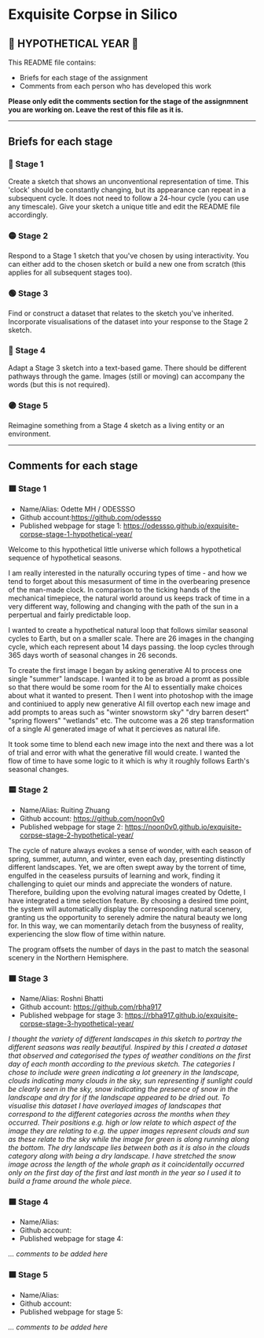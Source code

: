 # Exquisite Corpse in Silico
## 🔻 HYPOTHETICAL YEAR 🔻

This README file contains:
- Briefs for each stage of the assignment
- Comments from each person who has developed this work

**Please only edit the comments section for the stage of the assignmnent you are working on. Leave the rest of this file as it is.**

*****
## Briefs for each stage

### 🔴 Stage 1
Create a sketch that shows an unconventional representation of time. This 'clock' should be constantly changing, but its appearance can repeat in a subsequent cycle. It does not need to follow a 24-hour cycle (you can use any timescale). Give your sketch a unique title and edit the README file accordingly.

### 🟡 Stage 2
Respond to a Stage 1 sketch that you've chosen by using interactivity. You can either add to the chosen sketch or build a new one from scratch (this applies for all subsequent stages too).

### 🟢 Stage 3
Find or construct a dataset that relates to the sketch you've inherited. Incorporate visualisations of the dataset into your response to the Stage 2 sketch.

### 🔵 Stage 4
Adapt a Stage 3 sketch into a text-based game. There should be different pathways through the game. Images (still or moving) can accompany the words (but this is not required).

### 🟣 Stage 5
Reimagine something from a Stage 4 sketch as a living entity or an environment.

*****
## Comments for each stage

### 🟥 Stage 1
- Name/Alias: Odette MH / ODESSSO
- Github account:https://github.com/odessso
- Published webpage for stage 1: https://odessso.github.io/exquisite-corpse-stage-1-hypothetical-year/

Welcome to this hypothetical little universe which follows a hypothetical sequence of hypothetical seasons.

I am really interested in the naturally occuring types of time - and how we tend to forget about this mesasurment of time in the overbearing presence of the man-made clock. In comparison to the ticking hands of the mechanical timepiece, the natural world around us keeps track of time in a very different way, following and changing with the path of the sun in a perpertual and fairly predictable loop.

I wanted to create a hypothetical natural loop that follows similar seasonal cycles to Earth, but on a smaller scale. There are 26 images in the changing cycle, which each represent about 14 days passing. the loop cycles through 365 days worth of seasonal changes in 26 seconds.

To create the first image I began by asking generative AI to process one single "summer" landscape. I wanted it to be as broad a promt as possible so that there would be some room for the AI to essentially make choices about what it wanted to present. Then I went into photoshop with the image and continiued to apply new generative AI fill overtop each new image and add prompts to areas such as "winter snowstorm sky" "dry barren desert" "spring flowers" "wetlands" etc. The outcome was a 26 step transformation of a single AI generated image of what it percieves as natural life. 

It took some time to blend each new image into the next and there was a lot of trial and error with what the generative fill would create. I wanted the flow of time to have some logic to it which is why it roughly follows Earth's seasonal changes.

### 🟨 Stage 2
- Name/Alias: Ruiting Zhuang
- Github account: https://github.com/noon0v0
- Published webpage for stage 2: https://noon0v0.github.io/exquisite-corpse-stage-2-hypothetical-year/

The cycle of nature always evokes a sense of wonder, with each season of spring, summer, autumn, and winter, even each day, presenting distinctly different landscapes. Yet, we are often swept away by the torrent of time, engulfed in the ceaseless pursuits of learning and work, finding it challenging to quiet our minds and appreciate the wonders of nature. Therefore, building upon the evolving natural images created by Odette, I have integrated a time selection feature. By choosing a desired time point, the system will automatically display the corresponding natural scenery, granting us the opportunity to serenely admire the natural beauty we long for. In this way, we can momentarily detach from the busyness of reality, experiencing the slow flow of time within nature.

The program offsets the number of days in the past to match the seasonal scenery in the Northern Hemisphere.


### 🟩 Stage 3
- Name/Alias: Roshni Bhatti
- Github account: https://github.com/rbha917 
- Published webpage for stage 3: https://rbha917.github.io/exquisite-corpse-stage-3-hypothetical-year/ 

*I thought the variety of different landscapes in this sketch to portray the different seasons was really beautiful. Inspired by this I created a dataset that observed and categorised the types of weather conditions on the first day of each month according to the previous sketch. The categories I chose to include were green indicating a lot greenery in the landscape, clouds indicating many clouds in the sky, sun representing if sunlight could be clearly seen in the sky, snow indicating the presence of snow in the landscape and dry for if the landscape appeared to be dried out. To visualise this dataset I have overlayed images of landscapes that correspond to the different categories across the months when they occurred. Their positions e.g. high or low relate to which aspect of the image they are relating to e.g. the upper images represent clouds and sun as these relate to the sky while the image for green is along running along the bottom. The dry landscape lies between both as it is also in the clouds category along with being a dry landscape. I have stretched the snow image across the length of the whole graph as it coincidentally occurred only on the first day of the first and last month in the year so I used it to build a frame around the whole piece.*

### 🟦 Stage 4
- Name/Alias:
- Github account:
- Published webpage for stage 4:

*... comments to be added here*

### 🟪 Stage 5
- Name/Alias:
- Github account:
- Published webpage for stage 5:

*... comments to be added here*
